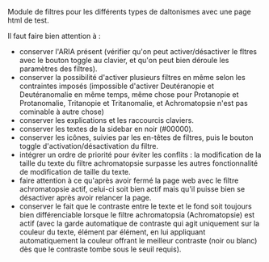 Module de filtres pour les différents types de daltonismes avec une page html de test. 

Il faut faire bien attention à :
- conserver l'ARIA présent (vérifier qu'on peut activer/désactiver le fltres avec le bouton toggle au clavier, et qu'on peut bien déroule les paramètres des filtres).
- conserver la possibilité d'activer plusieurs filtres en même selon les contraintes imposés (impossible d'activer Deutéranopie et Deutéranomalie en même temps, même chose pour Protanopie et Protanomalie, Tritanopie et Tritanomalie, et Achromatopsie n'est pas cominable à autre chose)
- conserver les explications et les raccourcis claviers.
- conserver les textes de la sidebar en noir (#00000).
- conserver les icônes, suivies par les en-têtes de filtres, puis le bouton toggle d'activation/désactivation du filtre.
- intégrer un ordre de priorité pour éviter les conflits : la modification de la taille du texte du filtre achromatopsie surpasse les autres fonctionnalité de modification de taille du texte.
- faire attention à ce qu'après avoir fermé la page web avec le filtre achromatopsie actif, celui-ci soit bien actif mais qu'il puisse bien se désactiver après avoir relancer la page.
- conserver le fait que le contraste entre le texte et le fond soit toujours bien différenciable lorsque le filtre achromatopsia (Achromatopsie) est actif (avec la garde automatique de contraste qui agit uniquement sur la couleur du texte, élément par élément, en lui appliquant automatiquement la couleur offrant le meilleur contraste (noir ou blanc) dès que le contraste tombe sous le seuil requis).
